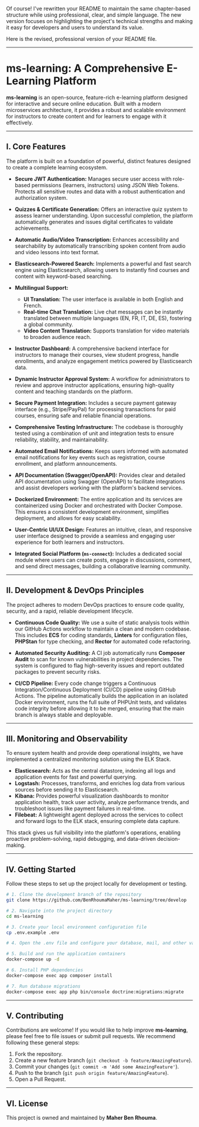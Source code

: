 Of course\! I've rewritten your README to maintain the same chapter-based structure while using professional, clear, and simple language. The new version focuses on highlighting the project's technical strengths and making it easy for developers and users to understand its value.

Here is the revised, professional version of your README file.

-----

# ms-learning: A Comprehensive E-Learning Platform

**ms-learning** is an open-source, feature-rich e-learning platform designed for interactive and secure online education. Built with a modern microservices architecture, it provides a robust and scalable environment for instructors to create content and for learners to engage with it effectively.

-----

## I. Core Features

The platform is built on a foundation of powerful, distinct features designed to create a complete learning ecosystem.

  * **Secure JWT Authentication:** Manages secure user access with role-based permissions (learners, instructors) using JSON Web Tokens. Protects all sensitive routes and data with a robust authentication and authorization system.

  * **Quizzes & Certificate Generation:** Offers an interactive quiz system to assess learner understanding. Upon successful completion, the platform automatically generates and issues digital certificates to validate achievements.

  * **Automatic Audio/Video Transcription:** Enhances accessibility and searchability by automatically transcribing spoken content from audio and video lessons into text format.

  * **Elasticsearch-Powered Search:** Implements a powerful and fast search engine using Elasticsearch, allowing users to instantly find courses and content with keyword-based searching.

  * **Multilingual Support:**

      * **UI Translation:** The user interface is available in both English and French.
      * **Real-time Chat Translation:** Live chat messages can be instantly translated between multiple languages (EN, FR, IT, DE, ES), fostering a global community.
      * **Video Content Translation:** Supports translation for video materials to broaden audience reach.

  * **Instructor Dashboard:** A comprehensive backend interface for instructors to manage their courses, view student progress, handle enrollments, and analyze engagement metrics powered by Elasticsearch data.

  * **Dynamic Instructor Approval System:** A workflow for administrators to review and approve instructor applications, ensuring high-quality content and teaching standards on the platform.

  * **Secure Payment Integration:** Includes a secure payment gateway interface (e.g., Stripe/PayPal) for processing transactions for paid courses, ensuring safe and reliable financial operations.

  * **Comprehensive Testing Infrastructure:** The codebase is thoroughly tested using a combination of unit and integration tests to ensure reliability, stability, and maintainability.

  * **Automated Email Notifications:** Keeps users informed with automated email notifications for key events such as registration, course enrollment, and platform announcements.

  * **API Documentation (Swagger/OpenAPI):** Provides clear and detailed API documentation using Swagger (OpenAPI) to facilitate integrations and assist developers working with the platform's backend services.

  * **Dockerized Environment:** The entire application and its services are containerized using Docker and orchestrated with Docker Compose. This ensures a consistent development environment, simplifies deployment, and allows for easy scalability.

  * **User-Centric UI/UX Design:** Features an intuitive, clean, and responsive user interface designed to provide a seamless and engaging user experience for both learners and instructors.

  * **Integrated Social Platform (`ms-connect`):** Includes a dedicated social module where users can create posts, engage in discussions, comment, and send direct messages, building a collaborative learning community.

-----

## II. Development & DevOps Principles

The project adheres to modern DevOps practices to ensure code quality, security, and a rapid, reliable development lifecycle.

  * **Continuous Code Quality:** We use a suite of static analysis tools within our GitHub Actions workflow to maintain a clean and modern codebase. This includes **ECS** for coding standards, **Linters** for configuration files, **PHPStan** for type checking, and **Rector** for automated code refactoring.

  * **Automated Security Auditing:** A CI job automatically runs **Composer Audit** to scan for known vulnerabilities in project dependencies. The system is configured to flag high-severity issues and report outdated packages to prevent security risks.

  * **CI/CD Pipeline:** Every code change triggers a Continuous Integration/Continuous Deployment (CI/CD) pipeline using GitHub Actions. The pipeline automatically builds the application in an isolated Docker environment, runs the full suite of PHPUnit tests, and validates code integrity before allowing it to be merged, ensuring that the main branch is always stable and deployable.

-----

## III. Monitoring and Observability

To ensure system health and provide deep operational insights, we have implemented a centralized monitoring solution using the ELK Stack.

  * **Elasticsearch:** Acts as the central datastore, indexing all logs and application events for fast and powerful querying.
  * **Logstash:** Processes, transforms, and enriches log data from various sources before sending it to Elasticsearch.
  * **Kibana:** Provides powerful visualization dashboards to monitor application health, track user activity, analyze performance trends, and troubleshoot issues like payment failures in real-time.
  * **Filebeat:** A lightweight agent deployed across the services to collect and forward logs to the ELK stack, ensuring complete data capture.

This stack gives us full visibility into the platform's operations, enabling proactive problem-solving, rapid debugging, and data-driven decision-making.

-----

## IV. Getting Started

Follow these steps to set up the project locally for development or testing.

```bash
# 1. Clone the development branch of the repository
git clone https://github.com/BenRhoumaMaher/ms-learning/tree/develop

# 2. Navigate into the project directory
cd ms-learning

# 3. Create your local environment configuration file
cp .env.example .env

# 4. Open the .env file and configure your database, mail, and other variables

# 5. Build and run the application containers
docker-compose up -d

# 6. Install PHP dependencies
docker-compose exec app composer install

# 7. Run database migrations
docker-compose exec app php bin/console doctrine:migrations:migrate
```

-----

## V. Contributing

Contributions are welcome\! If you would like to help improve **ms-learning**, please feel free to file issues or submit pull requests. We recommend following these general steps:

1.  Fork the repository.
2.  Create a new feature branch (`git checkout -b feature/AmazingFeature`).
3.  Commit your changes (`git commit -m 'Add some AmazingFeature'`).
4.  Push to the branch (`git push origin feature/AmazingFeature`).
5.  Open a Pull Request.

-----

## VI. License

This project is owned and maintained by **Maher Ben Rhouma**.
